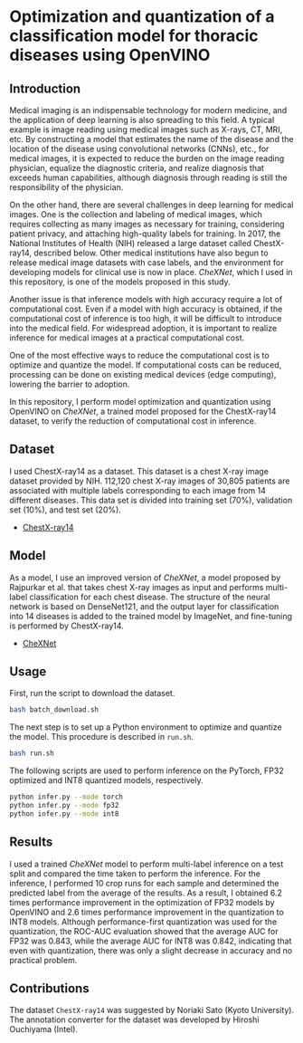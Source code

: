 # Optimization and quantization of a classification model for thoracic diseases using OpenVINO

## Introduction

Medical imaging is an indispensable technology for modern medicine, and the application of deep learning is also spreading to this field. 
A typical example is image reading using medical images such as X-rays, CT, MRI, etc.
By constructing a model that estimates the name of the disease and the location of the disease using convolutional networks (CNNs), etc., for medical images,
it is expected to reduce the burden on the image reading physician, equalize the diagnostic criteria,
and realize diagnosis that exceeds human capabilities, although diagnosis through reading is still the responsibility of the physician.

On the other hand, there are several challenges in deep learning for medical images. 
One is the collection and labeling of medical images, which requires collecting as many images as necessary for training, 
considering patient privacy, and attaching high-quality labels for training. 
In 2017, the National Institutes of Health (NIH) released a large dataset called ChestX-ray14, described below. 
Other medical institutions have also begun to release medical image datasets with case labels, and the environment for developing models for clinical use is now in place. 
*CheXNet*, which I used in this repository, is one of the models proposed in this study.

Another issue is that inference models with high accuracy require a lot of computational cost. 
Even if a model with high accuracy is obtained, if the computational cost of inference is too high, it will be difficult to introduce into the medical field.
For widespread adoption, it is important to realize inference for medical images at a practical computational cost.

One of the most effective ways to reduce the computational cost is to optimize and quantize the model. 
If computational costs can be reduced, processing can be done on existing medical devices (edge computing), lowering the barrier to adoption.

In this repository, I perform model optimization and quantization using OpenVINO on *CheXNet*, a trained model proposed for the ChestX-ray14 dataset, to verify the reduction of computational cost in inference.

## Dataset

I used ChestX-ray14 as a dataset. This dataset is a chest X-ray image dataset provided by NIH. 
112,120 chest X-ray images of 30,805 patients are associated with multiple labels corresponding to each image from 14 different diseases. 
This data set is divided into training set (70%), validation set (10%), and test set (20%).

- [ChestX-ray14](https://nihcc.app.box.com/v/ChestXray-NIHCC) 

## Model

As a model, I use an improved version of *CheXNet*, a model proposed by Rajpurkar et al. that takes chest X-ray images as input and performs multi-label classification for each chest disease. 
The structure of the neural network is based on DenseNet121, and the output layer for classification into 14 diseases is added to the trained model by ImageNet, and fine-tuning is performed by ChestX-ray14.

- [CheXNet](https://arxiv.org/abs/1711.05225)

## Usage

First, run the script to download the dataset.

```bash
bash batch_download.sh
```

The next step is to set up a Python environment to optimize and quantize the model. This procedure is described in `run.sh`.

```bash
bash run.sh
```

The following scripts are used to perform inference on the PyTorch, FP32 optimized and INT8 quantized models, respectively.

```bash
python infer.py --mode torch
python infer.py --mode fp32
python infer.py --mode int8
```

## Results

I used a trained *CheXNet* model to perform multi-label inference on a test split and compared the time taken to perform the inference. 
For the inference, I performed 10 crop runs for each sample and determined the predicted label from the average of the results.
As a result, I obtained 6.2 times performance improvement in the optimization of FP32 models by OpenVINO and 2.6 times performance improvement in the quantization to INT8 models. 
Although performance-first quantization was used for the quantization, the ROC-AUC evaluation showed that the average AUC for FP32 was 0.843, while the average AUC for INT8 was 0.842, indicating that even with quantization, there was only a slight decrease in accuracy and no practical problem.

## Contributions

The dataset `ChestX-ray14` was suggested by Noriaki Sato (Kyoto University).
The annotation converter for the dataset was developed by Hiroshi Ouchiyama (Intel). 
